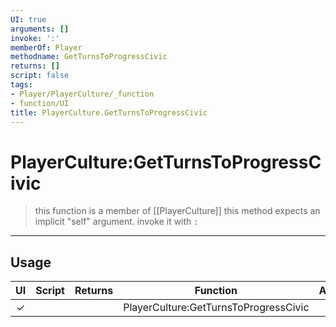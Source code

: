 ```yaml
---
UI: true
arguments: []
invoke: ':'
memberOf: Player
methodname: GetTurnsToProgressCivic
returns: []
script: false
tags:
- Player/PlayerCulture/_function
- function/UI
title: PlayerCulture.GetTurnsToProgressCivic
---
```

# PlayerCulture:GetTurnsToProgressCivic
> this function is a member of [[PlayerCulture]]
> this method expects an implicit "self" argument. invoke it with `:`
-----
## Usage
|  UI | Script | Returns | Function | Arguments |
|:---:|:------:|-------:|:--------:|:---------|
|✓| ||PlayerCulture:GetTurnsToProgressCivic||
